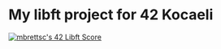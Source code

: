 # My libft project for 42 Kocaeli
<a href="https://github.com/JaeSeoKim/badge42"><img src="https://badge42.vercel.app/api/v2/cl8vu6qy400210glbg0qg34io/project/2818205" alt="mbrettsc's 42 Libft Score" /></a>
